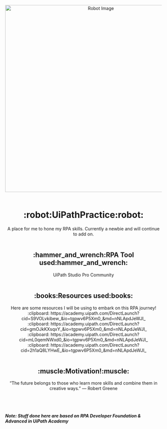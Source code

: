 <p align="center">
  <img src="https://blogs.3ds.com/northamerica/wp-content/uploads/sites/4/2019/08/Robots-Square.jpg" align="center" width="600" height="600" alt="Robot Image"><br><br>
</p>

<h1 align="center">:robot:UiPathPractice:robot:</h1>
<p align="center">
  A place for me to hone my RPA skills. Currently a newbie and will continue to add on.<br><br>
</p>

<h2 align="center">:hammer_and_wrench:RPA Tool used:hammer_and_wrench:</h2>
<p align="center">
  UiPath Studio Pro Community<br><br>
</p>

<h2 align="center">:books:Resources used:books:</h2>
<p align="center">
  Here are some resources I will be using to embark on this RPA journey!<br>
  :clipboard: https://academy.uipath.com/DirectLaunch?cid=S9VOLvkibew_&io=tgpwv6P5Xm0_&md=nNLApdJeWJI_ <br>
  :clipboard: https://academy.uipath.com/DirectLaunch?cid=gmOJkKXsqxY_&io=tgpwv6P5Xm0_&md=nNLApdJeWJI_ <br>
  :clipboard: https://academy.uipath.com/DirectLaunch?cid=mL0qemNWxd0_&io=tgpwv6P5Xm0_&md=nNLApdJeWJI_ <br>
  :clipboard: https://academy.uipath.com/DirectLaunch?cid=2h1aQ8LYHwE_&io=tgpwv6P5Xm0_&md=nNLApdJeWJI_ <br><br>
</p>

<h2 align="center">:muscle:Motivation!:muscle:</h2>
<p align="center">
  “The future belongs to those who learn more skills and combine them in creative ways.” — Robert Greene
</p>

<h5><br><br><br> Note: Stuff done here are based on RPA Developer Foundation & Advanced in UiPath Academy </h5>
